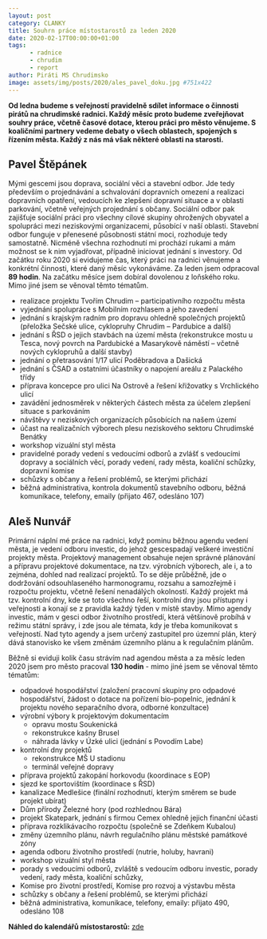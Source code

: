 ```yaml
---
layout: post
category: CLANKY
title: Souhrn práce místostarostů za leden 2020
date: 2020-02-17T00:00:00+01:00
tags: 
      - radnice
      - chrudim
      - report
author: Piráti MS Chrudimsko
image: assets/img/posts/2020/ales_pavel_doku.jpg #751x422
---
```

**Od ledna budeme s veřejností pravidelně sdílet informace o činnosti pirátů na chrudimské radnici. 
Každý měsíc proto budeme zveřejňovat souhry práce, včetně časové dotace, kterou práci pro město věnujeme. 
S koaličními partnery vedeme debaty o všech oblastech, spojených s řízením města. 
Každý z nás má však některé oblasti na starosti.**


Pavel Štěpánek
--------------

Mými gescemi jsou doprava, sociální věci a stavební odbor. Jde tedy především o projednávání a schvalování 
dopravních omezení a realizaci dopravních opatření, vedoucích ke zlepšení dopravní situace a v 
oblasti parkování, včetně veřejných projednání s občany. Sociální odbor pak zajišťuje sociální práci pro všechny 
cílové skupiny ohrožených obyvatel a spolupráci mezi neziskovými organizacemi, působící v naší oblasti. 
Stavební odbor funguje v přenesené působnosti státní moci, rozhoduje tedy samostatně. Nicméně všechna rozhodnutí 
mi prochází rukami a mám možnost se k nim vyjadřovat, případně iniciovat jednání s investory. Od začátku roku 2020 
si evidujeme čas, který práci na radnici věnujeme a konkrétní činnosti, které daný měsíc vykonáváme. 
Za leden jsem odpracoval **89 hodin**. Na začátku měsíce jsem dobíral dovolenou z loňského roku. 
Mimo jiné jsem se věnoval těmto tématům.

* realizace	projektu Tvořím Chrudim – participativního rozpočtu města 
* vyjednání	spolupráce s Mobilním rozhlasem a jeho zavedení
* jednání	s krajským radním pro dopravu ohledně společných projektů (přeložka Sečské ulice, cyklopruhy Chrudim – Pardubice a další)
* jednání s ŘSD o jejich stavbách na území města (rekonstrukce mostu u Tesca, nový povrch na Pardubické a 
  Masarykově náměstí – včetně nových cyklopruhů a další stavby)
* jednání o	přetrasování 1/17 ulicí Poděbradova a Dašická
* jednání	s ČSAD a ostatními účastníky o napojení areálu	z Palackého třídy
* příprava koncepce pro ulici Na Ostrově a řešení křižovatky s Vrchlického ulicí
* zavádění jednosměrek v některých částech města za účelem zlepšení situace s parkováním
* návštěvy v neziskových organizacích působících na našem území
* účast na realizačních výborech plesu neziskového sektoru Chrudimské	Benátky
* workshop vizuální styl města
* pravidelné porady vedení s vedoucími odborů a zvlášť s vedoucími dopravy a sociálních věcí, porady vedení, 
  rady města, koaliční schůzky, dopravní komise
* schůzky	s občany a řešení problémů, se kterými přichází
* běžná	administrativa, kontrola dokumentů stavebního odboru, běžná	komunikace, telefony, emaily (přijato 467, odesláno 107)


Aleš Nunvář
-----------

Primární náplní mé práce na radnici, když pominu běžnou agendu vedení města, je vedení odboru investic, 
do jehož gescespadají veškeré investiční projekty města. Projektový management obsahuje nejen správné 
plánování a přípravu projektové dokumentace, na tzv. výrobních výborech, ale i, a to zejména, 
dohled nad realizací projektů. To se děje průběžně, jde o dodržování odsouhlaseného harmonogramu, 
rozsahu a samozřejmě i rozpočtu projektu, včetně řešení nenadálých okolností. Každý projekt má tzv. kontrolní dny, 
kde se toto všechno řeší, kontrolní dny jsou přístupny i veřejnosti a konají se z pravidla každý týden
v místě stavby. Mimo agendy investic, mám v gesci odbor životního prostředí, která většinově probíhá v režimu státní správy, 
i zde jsou ale témata, kdy je třeba komunikovat s veřejností. Nad tyto agendy a jsem určený zastupitel pro územní plán, 
který dává stanovisko ke všem změnám územního plánu a k regulačním plánům.


Běžně si eviduji kolik času strávím nad agendou města a za měsíc leden 2020 jsem pro město pracoval **130 hodin** - mimo jiné 
jsem se věnoval těmto tématům:

* odpadové hospodářství (založení pracovní skupiny pro odpadové	hospodářství, žádost o dotace na pořízení bio-popelnic,
  jednání k projektu nového separačního dvora, odborné konzultace)
* výrobní výbory k projektovým dokumentacím
  + opravu mostu Soukenická 
  + rekonstrukce kašny Brusel
  + náhrada	lávky v Úzké ulici (jednání s Povodím Labe)
* kontrolní	dny projektů
  + rekonstrukce MŠ U stadionu
  + terminál veřejné dopravy
* příprava projektů zakopání horkovodu (koordinace s EOP)
* sjezd ke sportovištím (koordinace s ŘSD)
* kanalizace Medlešice (finální rozhodnutí, kterým směrem se bude projekt	ubírat)
* Dům	přírody Železné hory (pod rozhlednou Bára)
* projekt	Skatepark, jednání s firmou Cemex ohledně jejich finanční	účasti
* příprava rozklikávacího rozpočtu (společně se Zdeňkem Kubalou)
* změny	územního plánu, návrh regulačního plánu městské památkové	zóny
* agenda odboru životního prostředí (nutrie, holuby, havrani)
* workshop vizuální styl města
* porady s vedoucími odborů, zvláště s vedoucím odboru investic, porady vedení, rady města, koaliční schůzky, 
* Komise pro životní prostředí, Komise pro rozvoj a výstavbu města
* schůzky s	občany a řešení problémů, se kterými přichází
* běžná	administrativa, komunikace, telefony, emaily: přijato 490, odesláno	108

  
  
  
**Náhled do kalendářů místostarostů:** [zde](https://www.chrudim.eu/verejne-kalendare-starosty-a-mistostarostu/d-1677/p1=1112)













